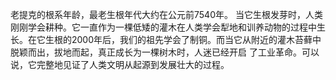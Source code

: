 老提克的根系年龄，最老生根年代大约在公元前7540年。
当它生根发芽时，人类刚刚学会耕种。它一直作为一棵低矮的灌木在人类学会犁地和训养动物的过程中生长。在它生根的2000年后，我们的祖先学会了制铜。而当它从附近的灌木苔藓中脱颖而出，拔地而起，真正成长为一棵树木时，人迷已经开启
了工业革命。可以说，它完整地见证了人类文明从起源到发展壮大的过程。